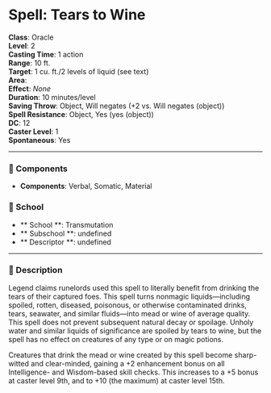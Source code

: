 
# Spell: Tears to Wine
**Class**: Oracle  
**Level**: 2  
**Casting Time**: 1 action  
**Range**: 10 ft.  
**Target**: 1 cu. ft./2 levels of liquid (see text)  
**Area**:   
**Effect**: _None_  
**Duration**: 10 minutes/level  
**Saving Throw**: Object, Will negates (+2 vs. Will negates (object))  
**Spell Resistance**: Object, Yes (yes (object))  
**DC**: 12  
**Caster Level**: 1  
**Spontaneous**: Yes

---

### 🔮 Components
- **Components**: Verbal, Somatic, Material

### 🏫 School
- ** School **: Transmutation
- ** Subschool **: undefined
- ** Descriptor **: undefined
---

### 📜 Description
Legend claims runelords used this spell to literally benefit from drinking the tears of their captured foes. This spell turns nonmagic liquids—including spoiled, rotten, diseased, poisonous, or otherwise contaminated drinks, tears, seawater, and similar fluids—into mead or wine of average quality. This spell does not prevent subsequent natural decay or spoilage. Unholy water and similar liquids of significance are spoiled by tears to wine, but the spell has no effect on creatures of any type or on magic potions.

Creatures that drink the mead or wine created by this spell become sharp-witted and clear-minded, gaining a +2 enhancement bonus on all Intelligence- and Wisdom-based skill checks. This increases to a +5 bonus at caster level 9th, and to +10 (the maximum) at caster level 15th.

